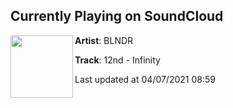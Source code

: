 ## Currently Playing on SoundCloud

[<img align="left" width="100" src="https://i1.sndcdn.com/artworks-5lhLYSP9SlGoTRaz-yyvcsg-t500x500.jpg">](https://soundcloud.com/theblndr/infinity?in=theblndr/sets/infinity)

**Artist**: BLNDR 

**Track**: 12nd - Infinity

Last updated at 04/07/2021 08:59
